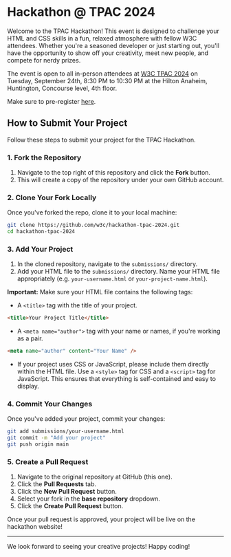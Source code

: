 # Hackathon @ TPAC 2024

Welcome to the TPAC Hackathon! This event is designed to challenge your HTML and CSS skills in a fun, relaxed atmosphere with fellow W3C attendees. Whether you're a seasoned developer or just starting out, you'll have the opportunity to show off your creativity, meet new people, and compete for nerdy prizes.

The event is open to all in-person attendees at [W3C TPAC 2024](https://www.w3.org/events/tpac/2024/) on Tuesday, September 24th, 8:30 PM to 10:30 PM at the Hilton Anaheim, Huntington, Concourse level, 4th floor.

Make sure to pre-register [here](https://www.w3.org/events/meetings/d33f09f9-a171-452e-8998-1c5130669f97/).

## How to Submit Your Project

Follow these steps to submit your project for the TPAC Hackathon.

### 1. Fork the Repository

1. Navigate to the top right of this repository and click the **Fork** button.
2. This will create a copy of the repository under your own GitHub account.

### 2. Clone Your Fork Locally

Once you've forked the repo, clone it to your local machine:

```bash
git clone https://github.com/w3c/hackathon-tpac-2024.git
cd hackathon-tpac-2024
```

### 3. Add Your Project

1. In the cloned repository, navigate to the `submissions/` directory.
2. Add your HTML file to the `submissions/` directory. Name your HTML file appropriately (e.g. `your-username.html` or `your-project-name.html`).

**Important:** Make sure your HTML file contains the following tags:

- A `<title>` tag with the title of your project.

```html
<title>Your Project Title</title>
```

- A `<meta name="author">` tag with your name or names, if you're working as a pair.

```html
<meta name="author" content="Your Name" />
```

- If your project uses CSS or JavaScript, please include them directly within the HTML file. Use a `<style>` tag for CSS and a `<script>` tag for JavaScript. This ensures that everything is self-contained and easy to display.

### 4. Commit Your Changes

Once you've added your project, commit your changes:

```bash
git add submissions/your-username.html
git commit -m "Add your project"
git push origin main
```

### 5. Create a Pull Request

1. Navigate to the original repository at GitHub (this one).
2. Click the **Pull Requests** tab.
3. Click the **New Pull Request** button.
4. Select your fork in the **base repository** dropdown.
5. Click the **Create Pull Request** button.

Once your pull request is approved, your project will be live on the hackathon website!

---

We look forward to seeing your creative projects! Happy coding!
